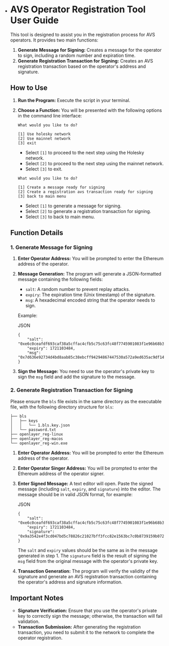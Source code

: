 - # AVS Operator Registration Tool User Guide

  This tool is designed to assist you in the registration process for AVS operators. It provides two main functions:

   1. **Generate Message for Signing:** Creates a message for the operator to sign, including a random number and expiration time.
   2. **Generate Registration Transaction for Signing:** Creates an AVS registration transaction based on the operator's address and signature.

  ## How to Use

   1. **Run the Program:** Execute the script in your terminal.

   2. **Choose a Function:** You will be presented with the following options in the command line interface:
      ```
      What would you like to do?
      
      [1] Use holesky network
      [2] Use mainnet network
      [3] exit
      ```

      - Select `[1]` to proceed to the next step using the Holesky network.
      - Select `[2]` to proceed to the next step using the mainnet network.
      - Select `[3]` to exit.
      
      ```
      What would you like to do?
      
      [1] Create a message ready for signing
      [2] Create a registration avs transaction ready for signing
      [3] back to main menu
      ```

      - Select `[1]` to generate a message for signing.
      - Select `[2]` to generate a registration transaction for signing.
      - Select `[3]` to back to main menu.

  ## Function Details

  ### 1. Generate Message for Signing

   1. **Enter Operator Address:** You will be prompted to enter the Ethereum address of the operator.

   2. **Message Generation:** The program will generate a JSON-formatted message containing the following fields:

      - `salt`: A random number to prevent replay attacks.
      - `expiry`: The expiration time (Unix timestamp) of the signature.
      - `msg`: A hexadecimal encoded string that the operator needs to sign.

      Example:

      JSON

      ```
      {
          "salt": "0xe6c0ceafdf693caf38a5cffac4cfb5c75c63fc48f7745901083f1e96b68b3ffd",
          "expiry": 1721103484,
          "msg": "0x7d636e92734d4bd8aab85c38ebcff94294867447530a572a9ed635ac9df14540"
      }
      ```

   3. **Sign the Message:** You need to use the operator's private key to sign the `msg` field and add the signature to the message.

  ### 2. Generate Registration Transaction for Signing
    Please ensure the `bls` file exists in the same directory as the executable file, with the following directory structure for `bls`:
    
    ```
    ├── bls
    │   ├── keys
    │   │   └── 1.bls.key.json
    │   └── password.txt
    ├── openlayer_reg-linux
    ├── openlayer_reg-macos
    └── openlayer_reg-win.exe
    ```
   1. **Enter Operator Address:** You will be prompted to enter the Ethereum address of the operator.
   2. **Enter Operator Singer Address:** You will be prompted to enter the Ethereum address of the operator signer.
   3. **Enter Signed Message:** A text editor will open. Paste the signed message (including `salt`, `expiry`, and `signature`) into the editor. The message should be in valid JSON format, for example:

      JSON

      ```
      {
          "salt": "0xe6c0ceafdf693caf38a5cffac4cfb5c75c63fc48f7745901083f1e96b68b3ffd",
          "expiry": 1721103484,
          "signature": "0x9a3542e4f3cd047bd5c78826c21027bff3fcc82e1563bc7c0b8739159b072eb6"
      }
      ```

      The `salt` and `expiry` values should be the same as in the message generated in step 1. The `signature` field is the result of signing the `msg` field from the original message with the operator's private key.

   4. **Transaction Generation:** The program will verify the validity of the signature and generate an AVS registration transaction containing the operator's address and signature information.

  ## Important Notes

   - **Signature Verification:** Ensure that you use the operator's private key to correctly sign the message; otherwise, the transaction will fail validation.
   - **Transaction Submission:** After generating the registration transaction, you need to submit it to the network to complete the operator registration.